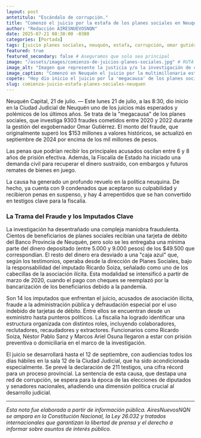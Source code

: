 ```yaml
---
layout: post
antetitulo: "Escándalo de corrupción."
title: "Comenzó el juicio por la estafa de los planes sociales en Neuquén: Una 'Megacausa' que supera los Mil Millones de Pesos."
author: "Redacción AIRESNUEVOSNQN"
date: 2025-07-21 08:30:00 -0300
categories: [Portada]
tags: [juicio planes sociales, neuquén, estafa, corrupción, omar gutiérrez, ricardo soiza, fiscalía de estado, poder judicial, fraude, megacausa, asociación ilícita, ciudad judicial]
featured: true
featured_secondary: false # Aseguramos que solo sea principal
image: "/assets/images/comienzo-de-juicios-planes-sociales.jpg" # RUTA DE LA IMAGEN (800px x 600px, proporción 4:3)
image_alt: "Imagen que represente la justicia y/o la investigación de corrupción en Neuquén."
image_caption: "Comenzó en Neuquén el juicio por la multimillonaria estafa de los planes sociales."
copete: "Hoy dio inicio el juicio por la 'megacausa' de los planes sociales, un fraude que supera los mil millones de pesos y que involucra a exfuncionarios y punteros políticos. La investigación desentrañó una compleja maniobra durante la gestión del exgobernador Omar Gutiérrez, con penas de prisión en juego y una demanda civil para recuperar los fondos sustraídos."
slug: comienza-juicio-estafa-planes-sociales-neuquen
---
```


Neuquén Capital, 21 de julio. — Este lunes 21 de julio, a las 8:30, dio inicio en la Ciudad Judicial de Neuquén uno de los juicios más esperados y polémicos de los últimos años. Se trata de la "megacausa" de los planes sociales, que investiga 9303 fraudes cometidos entre 2020 y 2022 durante la gestión del exgobernador Omar Gutiérrez. El monto del fraude, que originalmente superó los $153 millones a valores históricos, se actualizó en septiembre de 2024 por encima de los mil millones de pesos.

Las penas que podrían recibir los principales acusados oscilan entre 6 y 8 años de prisión efectiva. Además, la Fiscalía de Estado ha iniciado una demanda civil para recuperar el dinero sustraído, con embargos y futuros remates de bienes en juego.

La causa ha generado un profundo revuelo en la política neuquina. De hecho, ya cuenta con 9 condenados que aceptaron su culpabilidad y recibieron penas en suspenso, y hay 4 arrepentidos que se han convertido en testigos clave para la fiscalía.

### La Trama del Fraude y los Imputados Clave

La investigación ha desentrañado una compleja maniobra fraudulenta. Cientos de beneficiarios de planes sociales recibían una tarjeta de débito del Banco Provincia de Neuquén, pero solo se les entregaba una mínima parte del dinero depositado (entre 5.000 y 9.000 pesos) de los $49.500 que correspondían. El resto del dinero era desviado a una "caja azul" que, según los testimonios, operaba desde la dirección de Planes Sociales, bajo la responsabilidad del imputado Ricardo Soiza, señalado como uno de los cabecillas de la asociación ilícita. Esta modalidad se intensificó a partir de marzo de 2020, cuando el pago con cheques se reemplazó por la bancarización de los beneficiarios debido a la pandemia.

Son 14 los imputados que enfrentan el juicio, acusados de asociación ilícita, fraude a la administración pública y defraudación especial por el uso indebido de tarjetas de débito. Entre ellos se encuentran desde un exministro hasta punteros políticos. La fiscalía ha logrado identificar una estructura organizada con distintos roles, incluyendo colaboradores, reclutadores, recaudadores y extractores. Funcionarios como Ricardo Soiza, Néstor Pablo Sanz y Marcos Ariel Osuna llegaron a estar con prisión preventiva o domiciliaria en el marco de la investigación.

El juicio se desarrollará hasta el 12 de septiembre, con audiencias todos los días hábiles en la sala 12 de la Ciudad Judicial, que ha sido acondicionada especialmente. Se prevé la declaración de 211 testigos, una cifra récord para un proceso provincial. La sentencia de esta causa, que destapa una red de corrupción, se espera para la época de las elecciones de diputados y senadores nacionales, añadiendo una dimensión política crucial al desarrollo judicial.

---
*Esta nota fue elaborada a partir de información pública. AiresNuevosNQN se ampara en la Constitución Nacional, la Ley 26.032 y tratados internacionales que garantizan la libertad de prensa y el derecho a informar sobre asuntos de interés público.*